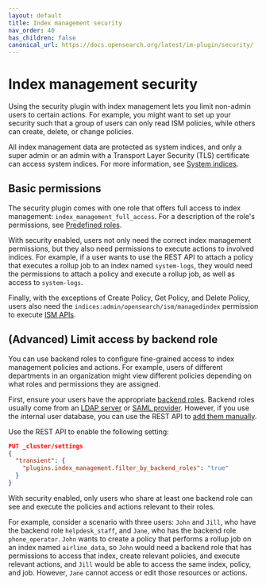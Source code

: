 ```yaml
---
layout: default
title: Index management security
nav_order: 40
has_children: false
canonical_url: https://docs.opensearch.org/latest/im-plugin/security/
---
```


# Index management security

Using the security plugin with index management lets you limit non-admin users to certain actions. For example, you might want to set up your security such that a group of users can only read ISM policies, while others can create, delete, or change policies.

All index management data are protected as system indices, and only a super admin or an admin with a Transport Layer Security (TLS) certificate can access system indices. For more information, see [System indices]({{site.url}}{{site.baseurl}}/security/configuration/system-indexes).

## Basic permissions

The security plugin comes with one role that offers full access to index management: `index_management_full_access`. For a description of the role's permissions, see [Predefined roles]({{site.url}}{{site.baseurl}}/security/access-control/users-roles#predefined-roles).

With security enabled, users not only need the correct index management permissions, but they also need permissions to execute actions to involved indices. For example, if a user wants to use the REST API to attach a policy that executes a rollup job to an index named `system-logs`, they would need the permissions to attach a policy and execute a rollup job, as well as access to `system-logs`.

Finally, with the exceptions of Create Policy, Get Policy, and Delete Policy, users also need the `indices:admin/opensearch/ism/managedindex` permission to execute [ISM APIs]({{site.url}}{{site.baseurl}}/im-plugin/ism/api).

## (Advanced) Limit access by backend role

You can use backend roles to configure fine-grained access to index management policies and actions. For example, users of different departments in an organization might view different policies depending on what roles and permissions they are assigned.

First, ensure your users have the appropriate [backend roles]({{site.url}}{{site.baseurl}}/security/access-control/index/). Backend roles usually come from an [LDAP server]({{site.url}}{{site.baseurl}}/security/configuration/ldap/) or [SAML provider]({{site.url}}{{site.baseurl}}/security/configuration/saml/). However, if you use the internal user database, you can use the REST API to [add them manually]({{site.url}}{{site.baseurl}}/security/access-control/api#create-user).

Use the REST API to enable the following setting:

```json
PUT _cluster/settings
{
  "transient": {
    "plugins.index_management.filter_by_backend_roles": "true"
  }
}
```

With security enabled, only users who share at least one backend role can see and execute the policies and actions relevant to their roles.

For example, consider a scenario with three users: `John` and `Jill`, who have the backend role `helpdesk_staff`, and `Jane`, who has the backend role `phone_operator`. `John` wants to create a policy that performs a rollup job on an index named `airline_data`, so `John` would need a backend role that has permissions to access that index, create relevant policies, and execute relevant actions, and `Jill` would be able to access the same index, policy, and job. However, `Jane` cannot access or edit those resources or actions.
